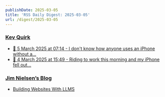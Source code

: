 ```yaml
---
publishDate: 2025-03-05
title: 'RSS Daily Digest: 2025-03-05'
url: /digest/2025-03-05
---
```


### [Kev Quirk](https://kevquirk.com/)

  * [📝 5 March 2025 at 07:14 - I don't know how anyone uses an iPhone without a...](https://kevquirk.com/notes/20250305-0714)
  * [📝 4 March 2025 at 15:49 - Riding to work this morning and my iPhone fell out...](https://kevquirk.com/notes/20250304-1549)
  
### [Jim Nielsen’s Blog](https://blog.jim-nielsen.com/)

  * [Building Websites With LLMS](https://blog.jim-nielsen.com/2025/lots-of-little-html-pages/)
  
